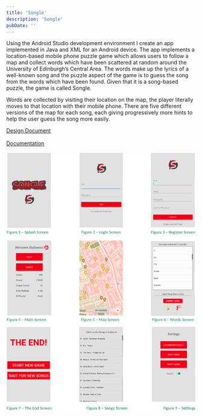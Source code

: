 ```yaml
---
title: 'Songle'
description: 'Songle'
pubDate: ''
---
```


Using the Android Studio development environment I create an app implemented in Java and XML for an Android device. The app implements a location-based mobile phone puzzle game which allows users to follow a map and collect words which have been scattered at random around the University of Edinburgh’s Central Area. The words make up the lyrics of a well-known song and the puzzle aspect of the game is to guess the song from the words which have been found. Given that it is a song-based puzzle, the game is called Songle.

Words are collected by visiting their location on the map, the
player literally moves to that location with their mobile phone. There are five different
versions of the map for each song, each giving progressively more hints to help the user
guess the song more easily.

[Design Document](https://github.com/stylianosnicoletti/SELP-Songle/blob/master/doc/design.pdf) <br />
<br />
[Documentation](https://github.com/stylianosnicoletti/SELP-Songle/blob/master/doc/documentation.pdf) <br />
<br />
![Alt text](https://github.com/stylianosnicoletti/Songle-Android-Location-based-Game/blob/master/Screenshots/activities.png?raw=true)


